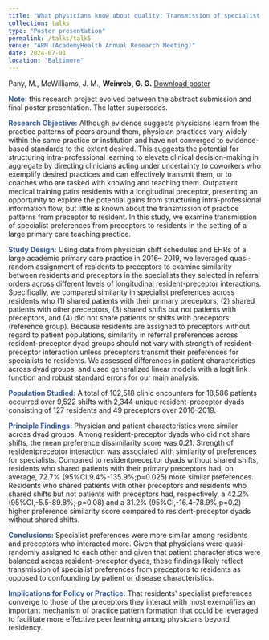 ```yaml
---
title: "What physicians know about quality: Transmission of specialist preferences from preceptors to residents"
collection: talks
type: "Poster presentation"
permalink: /talks/talk5
venue: "ARM (AcademyHealth Annual Research Meeting)"
date: 2024-07-01
location: "Baltimore"
---
```


Pany, M., McWilliams, J. M., <b>Weinreb, G. G.</b> [Download poster](tbd)

<b style="color:#34568b">Note:</b> this research project evolved between the abstract submission and final poster presentation. The latter supersedes.

<b style="color:#34568b">Research Objective:</b> Although evidence suggests physicians learn from the practice patterns of peers around them, physician
practices vary widely within the same practice or institution and have not converged to evidence-based
standards to the extent desired. This suggests the potential for structuring intra-professional learning to
elevate clinical decision-making in aggregate by directing clinicians acting under uncertainty to coworkers who exemplify desired practices and can effectively transmit them, or to coaches who are tasked
with knowing and teaching them. Outpatient medical training pairs residents with a longitudinal
preceptor, presenting an opportunity to explore the potential gains from structuring intra-professional
information flow, but little is known about the transmission of practice patterns from preceptor to
resident. In this study, we examine transmission of specialist preferences from preceptors to residents in
the setting of a large primary care teaching practice.

<b style="color:#34568b">Study Design:</b> Using data from physician shift schedules and EHRs of a large academic primary care practice in 2016–
2019, we leveraged quasi-random assignment of residents to preceptors to examine similarity between
residents and preceptors in the specialists they selected in referral orders across different levels of
longitudinal resident-preceptor interactions. Specifically, we compared similarity in specialist preferences
across residents who (1) shared patients with their primary preceptors, (2) shared patients with other
preceptors, (3) shared shifts but not patients with preceptors, and (4) did not share patients or shifts with
preceptors (reference group). Because residents are assigned to preceptors without regard to patient
populations, similarity in referral preferences across resident-preceptor dyad groups should not vary
with strength of resident-preceptor interaction unless preceptors transmit their preferences for
specialists to residents. We assessed differences in patient characteristics across dyad groups, and used
generalized linear models with a logit link function and robust standard errors for our main analysis.

<b style="color:#34568b">Population Studied:</b> A total of 102,518 clinic encounters for 18,586 patients occurred over 9,522 shifts with 2,344 unique
resident-preceptor dyads consisting of 127 residents and 49 preceptors over 2016–2019.

<b style="color:#34568b">Principle Findings:</b> Physician and patient characteristics were similar across dyad groups. Among resident-preceptor dyads
who did not share shifts, the mean preference dissimilarity score was 0.21. Strength of residentpreceptor interaction was associated with similarity of preferences for specialists. Compared to residentpreceptor dyads without shared shifts, residents who shared patients with their primary preceptors had,
on average, 72.7% (95%CI,9.4%-135.9%;p=0.025) more similar preferences. Residents who shared
patients with other preceptors and residents who shared shifts but not patients with preceptors had,
respectively, a 42.2% (95%CI,-5.5-89.8%; p=0.08) and a 31.2% (95%CI,-16.4-78.9%;p=0.2) higher preference
similarity score compared to resident-preceptor dyads without shared shifts.

<b style="color:#34568b">Conclusions:</b> Specialist preferences were more similar among residents and preceptors who interacted more. Given
that physicians were quasi-randomly assigned to each other and given that patient characteristics were
balanced across resident-preceptor dyads, these findings likely reflect transmission of specialist
preferences from preceptors to residents as opposed to confounding by patient or disease
characteristics.

<b style="color:#34568b">Implications for Policy or Practice:</b> That residents’ specialist preferences converge to those of the preceptors they interact with most
exemplifies an important mechanism of practice pattern formation that could be leveraged to facilitate
more effective peer learning among physicians beyond residency.
